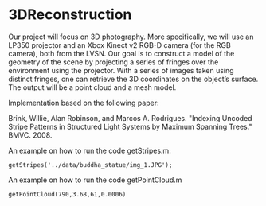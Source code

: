 # 3DReconstruction
Our project will focus on 3D photography. More specifically, we will use an LP350 projector and an Xbox Kinect v2 RGB-D camera (for the RGB camera), both from the LVSN. Our goal is to construct a model of the geometry of the scene by projecting a series of fringes over the environment using the projector. With a series of images taken using distinct fringes, one can retrieve the 3D coordinates on the object’s surface. The output will be a point cloud and a mesh model.

Implementation based on the following paper:

Brink, Willie, Alan Robinson, and Marcos A. Rodrigues. "Indexing Uncoded Stripe Patterns in Structured Light Systems by Maximum Spanning Trees." BMVC. 2008.

An example on how to run the code getStripes.m:

 ```
getStripes('../data/buddha_statue/img_1.JPG');
```

An example on how to run the code getPointCloud.m 

```
getPointCloud(790,3.68,61,0.0006)
```
